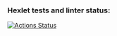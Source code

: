 ### Hexlet tests and linter status:
[![Actions Status](https://github.com/DMotorina/frontend-project-44/workflows/hexlet-check/badge.svg)](https://github.com/DMotorina/frontend-project-44/actions)